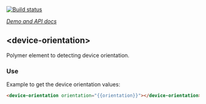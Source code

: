 [![Build status](https://travis-ci.org/abdonrd/device-orientation.svg?branch=master)](https://travis-ci.org/abdonrd/device-orientation)

_[Demo and API docs](https://abdonrd.github.io/device-orientation/)_

## &lt;device-orientation&gt;

Polymer element to detecting device orientation.

### Use

Example to get the device orientation values:

```html
<device-orientation orientation="{{orientation}}"></device-orientation>
```
